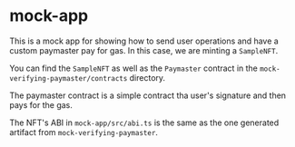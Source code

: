 # mock-app

This is a mock app for showing how to send user operations and have a custom paymaster pay for gas. In this case, we are minting a `SampleNFT`.

You can find the `SampleNFT` as well as the `Paymaster` contract in the `mock-verifying-paymaster/contracts` directory.

The paymaster contract is a simple contract tha user's signature and then pays for the gas.

The NFT's ABI in `mock-app/src/abi.ts` is the same as the one generated artifact from `mock-verifying-paymaster`.

